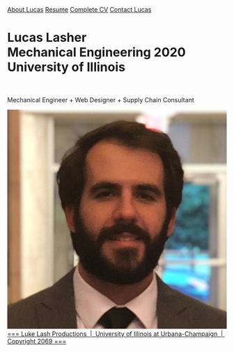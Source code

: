<!DOCTYPE>

<html>
<!--
GREETINGS! This is the first page of my personal website. It serves as the landing page for whoever I give my url to.
This page is mostly designed to be visually aesthetic, with meaningful personal and professional information located through the "Resume", "Complete CV", and "About Luke" pages/tabs
     -->

<head>
  <script src="script_website_coverpage.js"></script>
  <link rel="stylesheet" type="text/css" href="stylesheet_website_Lucas.css">
</head>
<body class="coverPageBackground">

  <div class="pageBanner">
    <a href="index_website_coverpage.html">About Lucas</a> <!--Navigation bar at top of all pages-->
    <a href="index_website_resume.html">Resume</a> <!--Links to Resume page-->
    <a href="index_website_completeCV.html">Complete CV</a> <!--Links to Complete CV page-->
    <a href="index_website_contactme.html">Contact Lucas</a> <!--Links to Contact page-->
  </div>  <!--Close pageBanner div-->

  <div id="coverPageBioDiv1"> <!--Div containing the large title on the right side of page-->
    <h1>Lucas Lasher<br>Mechanical Engineering 2020<br>University of Illinois</h1><br>
    </div>
  <div id="coverPageBioDiv2">  <!--Div containing the subtitle on the right side of page-->
    <p>Mechanical Engineer + Web Designer + Supply Chain Consultant</p>
  </div>
  <aside id="coverPagePicContainer">  <!--Container on left side of page for holding my headshot photo-->
    <img id="coverPagePic"
         src="profile_pic.jpg"
         alt="A nice professional headshot">
  </aside>
</body>

<div id='footerContainer'>  <!--Div containing the footer at the bottom of the page-->
  <footer id="coverPageFooter">
    <a id="footerLinks" href="https://www.urbandictionary.com/define.php?term=Shampoo%20banana">=== Luke Lash Productions &nbsp;|&nbsp; University of Illinois at Urbana-Champaign &nbsp;|&nbsp; Copyright 2069 === </a>
  </footer>
</div>
</html>

